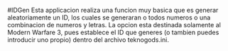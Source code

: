 #IDGen
Esta applicacion realiza una funcion muy basica que es generar aleatoriamente un ID, los cuales se generaran o todos numeros o una combinacion de numeros y letras.
La opcion <Establecer> esta destinada solamente al Modern Warfare 3, pues establece el ID que generes (o tambien puedes introducir uno propio) dentro del archivo teknogods.ini.